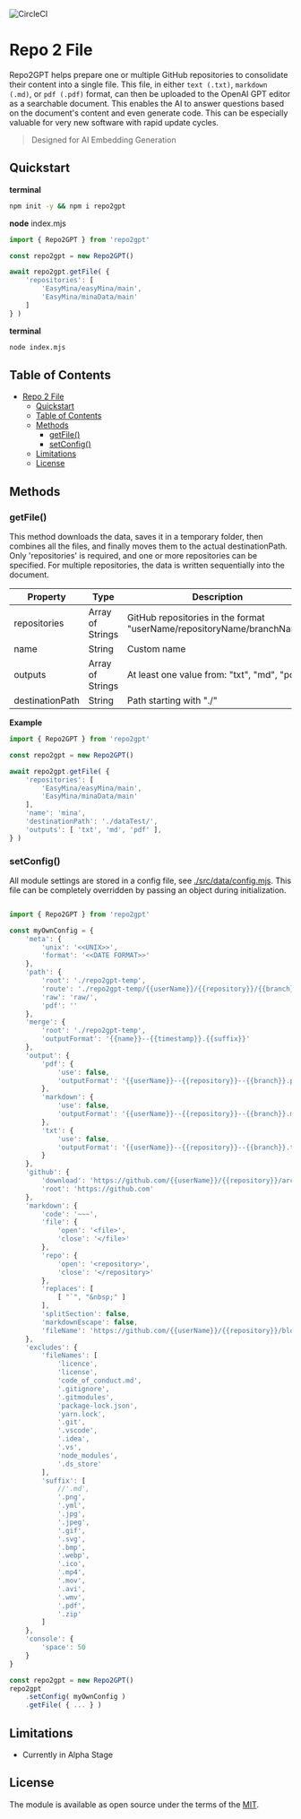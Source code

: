 ![CircleCI](https://img.shields.io/circleci/build/github/a6b8/repo2gpt/main)


# Repo 2 File

Repo2GPT helps prepare one or multiple GitHub repositories to consolidate their content into a single file. This file, in either `text (.txt)`, `markdown (.md)`, or `pdf (.pdf)` format, can then be uploaded to the OpenAI GPT editor as a searchable document. This enables the AI to answer questions based on the document's content and even generate code. This can be especially valuable for very new software with rapid update cycles.


> Designed for AI Embedding Generation

## Quickstart

**terminal**
```bash
npm init -y && npm i repo2gpt
```

**node**
index.mjs

```js
import { Repo2GPT } from 'repo2gpt'

const repo2gpt = new Repo2GPT()

await repo2gpt.getFile( {
    'repositories': [
        'EasyMina/easyMina/main',
        'EasyMina/minaData/main'
    ]
} )
```

**terminal**
```bash
node index.mjs
```

## Table of Contents

- [Repo 2 File](#repo-2-file)
  - [Quickstart](#quickstart)
  - [Table of Contents](#table-of-contents)
  - [Methods](#methods)
    - [getFile()](#getfile)
    - [setConfig()](#setconfig)
  - [Limitations](#limitations)
  - [License](#license)

## Methods

### getFile()

This method downloads the data, saves it in a temporary folder, then combines all the files, and finally moves them to the actual destinationPath. Only 'repositories' is required, and one or more repositories can be specified. For multiple repositories, the data is written sequentially into the document.

| Property        | Type                  | Description                                       | Required   |
| --------------- | --------------------- | ------------------------------------------------- | ---------- |
| repositories    | Array of Strings      | GitHub repositories in the format "userName/repositoryName/branchName" | true       |
| name            | String                | Custom name                                       | false      |
| outputs         | Array of Strings      | At least one value from: "txt", "md", "pdf"       | false      |
| destinationPath | String                | Path starting with "./"                           | false      |


**Example**

```js
import { Repo2GPT } from 'repo2gpt'

const repo2gpt = new Repo2GPT()

await repo2gpt.getFile( {
    'repositories': [
        'EasyMina/easyMina/main',
        'EasyMina/minaData/main'
    ],
    'name': 'mina',
    'destinationPath': './dataTest/',
    'outputs': [ 'txt', 'md', 'pdf' ],
} )
```

### setConfig()

All module settings are stored in a config file, see [./src/data/config.mjs](./src/data/config.mjs). This file can be completely overridden by passing an object during initialization.

```js

import { Repo2GPT } from 'repo2gpt'

const myOwnConfig = {
    'meta': {
        'unix': '<<UNIX>>', 
        'format': '<<DATE FORMAT>>'
    },
    'path': {
        'root': './repo2gpt-temp',
        'route': './repo2gpt-temp/{{userName}}/{{repository}}/{{branch}}/',
        'raw': 'raw/',
        'pdf': ''
    },
    'merge': {
        'root': './repo2gpt-temp',
        'outputFormat': '{{name}}--{{timestamp}}.{{suffix}}'
    },
    'output': {
        'pdf': {
            'use': false,
            'outputFormat': '{{userName}}--{{repository}}--{{branch}}.pdf'
        },
        'markdown': {
            'use': false,
            'outputFormat': '{{userName}}--{{repository}}--{{branch}}.md'
        },
        'txt': {
            'use': false,
            'outputFormat': '{{userName}}--{{repository}}--{{branch}}.txt'
        }
    },
    'github': {
        'download': 'https://github.com/{{userName}}/{{repository}}/archive/refs/heads/{{branch}}.zip',
        'root': 'https://github.com'
    },
    'markdown': {
        'code': '~~~',
        'file': {
            'open': '<file>',
            'close': '</file>'
        },
        'repo': {
            'open': '<repository>',
            'close': '</repository>'
        },
        'replaces': [
            [ "`", "&nbsp;" ]
        ],
        'splitSection': false,
        'markdownEscape': false,
        'fileName': 'https://github.com/{{userName}}/{{repository}}/blob/{{branch}}'
    },
    'excludes': {
        'fileNames': [
            'licence',
            'license',
            'code_of_conduct.md',
            '.gitignore',
            '.gitmodules',
            'package-lock.json',
            'yarn.lock',
            '.git',
            '.vscode',
            '.idea',
            '.vs',
            'node_modules',
            '.ds_store'
        ],
        'suffix': [
            //'.md',
            '.png',
            '.yml',
            '.jpg',
            '.jpeg',
            '.gif',
            '.svg',
            '.bmp',
            '.webp',
            '.ico',
            '.mp4',
            '.mov',
            '.avi',
            '.wmv',
            '.pdf',
            '.zip'
        ]
    },
    'console': {
        'space': 50
    }
}

const repo2gpt = new Repo2GPT()
repo2gpt
    .setConfig( myOwnConfig )
    .getFile( { ... } )
```


## Limitations

- Currently in Alpha Stage


## License

The module is available as open source under the terms of the [MIT](https://github.com/a6b8/repo2gpt/blob/main/LICENSE).